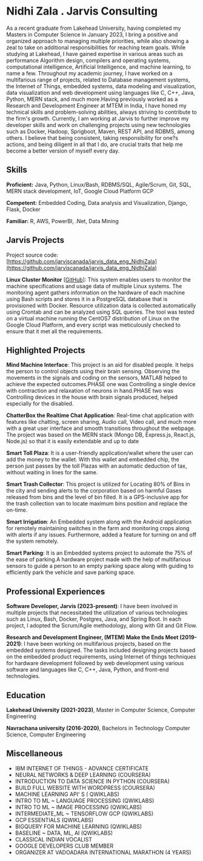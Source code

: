 # Nidhi Zala . Jarvis Consulting

As a recent graduate from Lakehead University, having completed my Masters in Computer Science in January 2023, I bring a positive and organized approach to managing multiple priorities, while also showing a zeal to take on additional responsibilities for reaching team goals. While studying at Lakehead, I have gained expertise in various areas such as performance Algorithm design, compilers and  operating systems, computational intelligence, Artificial Intelligence, and machine learning, to name a few. Throughout my academic journey, I have worked on a multifarious range of projects, related to  Database management systems, the Internet of Things, embedded systems, data modeling and visualization, data visualization and web development using languages like C, C++, Java, Python, MERN stack, and much more.Having previously worked as a Research and Development Engineer at MTEM in India, I have honed my technical skills and problem-solving abilities, always striving to contribute to the firm's growth. Currently, I am working at Jarvis to further improve my developer skills and work on challenging projects using new technologies such as Docker, Hadoop, Sprigboot, Maven, REST API, and RDBMS, among others. I believe that being consistent, taking responsibility for one?s actions, and being diligent in all that I do, are crucial traits that help me become a better version of myself every day.

## Skills

**Proficient:** Java, Python, Linux/Bash, RDBMS/SQL, Agile/Scrum, Git, SQL, MERN stack development, IoT, Google Cloud Platform GCP

**Competent:** Embedded Coding, Data analysis and Visualization, Django, Flask, Docker

**Familiar:** R, AWS, PowerBI, .Net, Data Mining

## Jarvis Projects

Project source code: [https://github.com/jarviscanada/jarvis_data_eng_NidhiZala](https://github.com/jarviscanada/jarvis_data_eng_NidhiZala)


**Linux Cluster Monitor** [[GitHub](https://github.com/jarviscanada/jarvis_data_eng_NidhiZala/tree/master/linux_sql)]: This system enables users to monitor the machine specifications and usage data of multiple Linux systems. The monitoring agent gathers information on the hardware of each machine using Bash scripts and stores it in a PostgreSQL database that is provisioned with Docker. Resource utilization data is collected automatically using Crontab and can be analyzed using SQL queries. The tool was tested on a virtual machine running the CentOS7 distribution of Linux on the Google Cloud Platform, and every script was meticulously checked to ensure that it met all the requirements.


## Highlighted Projects
**Mind Machine Interface**: This project is an aid for disabled people. It helps the person to control objects using their brain sensing. Observing the movements in the signals and coding on the sensors, MATLAB helped to achieve the expected outcomes.PHASE one was Controlling a single device with contraction and relaxation of neurons in hand.PHASE two was Controlling devices in the house with brain signals produced, helped especially for the disabled.

**ChatterBox the Realtime Chat Application**: Real-time chat application with features like chatting, screen sharing, Audio call, Video call, and much more with a great user interface and smooth transitions throughout the webpage. The project was based on the MERN stack (Mongo DB, Express.js, React.js, Node.js) so that it is easily extendable and up to date

**Smart Toll Plaza**: It is a user-friendly application/wallet where the user can add the money to the wallet. With this wallet and embedded chip, the person just passes by the toll Plazas with an automatic deduction of tax, without waiting in lines for the same.

**Smart Trash Collector**: This project is utilized for Locating 80% of Bins in the city and sending alerts to the corporation based on harmful Gases released from bins and the level of bin filled. It is a GPS-inclusive app for the trash collection van to locate maximum bins position and replace the on-time.

**Smart Irrigation**: An Embedded system along with the Android application for remotely maintaining switches in the farm and monitoring crops along with alerts if any issues. Furthermore, added a feature for turning on and off the system remotely.

**Smart Parking**: It is an Embedded systems project to automate the 75% of the ease of parking.A hardware project made with the help of multifarious sensors to guide a person to an empty parking space along with guiding to efficiently park the vehicle and save parking space.


## Professional Experiences

**Software Developer, Jarvis (2023-present)**: I have been involved in multiple projects that necessitated the utilization of various technologies such as Linux, Bash, Docker, Postgres, Java, and Spring Boot. In each project, I adopted the Scrum/Agile methodology, along with Git and Git Flow.

**Research and Development Engineer, (MTEM) Make the Ends Meet (2019-2021)**: I have been working on multifarious projects, based on the embedded systems designed. The tasks included designing projects based on the embedded product requirements, using Internet of things techniques for hardware development followed by web development using various software and languages like C, C++, Java, Python, and front-end technologies.


## Education
**Lakehead University (2021-2023)**, Master in  Computer Science, Computer Engineering

**Navrachana university (2016-2020)**, Bachelors in Technology Computer Science, Computer Engineering


## Miscellaneous
- IBM INTERNET OF THINGS - ADVANCE CERTIFICATE
- NEURAL NETWORKS & DEEP LEARNING (COURSERA)
- INTRODUCTION TO DATA SCIENCE IN PYTHON (COURSERA)
- BUILD FULL WEBSITE WITH WORDPRESS (COURSERA)
- MACHINE LEARNING API' S ( QWIKLABS)
- INTRO TO ML ~ LANGUAGE PROCESSING (QWIKLABS)
- INTRO TO ML ~ IMAGE PROCESSING (QWIKLABS)
- INTERMEDIATE_ML ~ TENSORFLOW GCP (QWIKLABS)
- GCP ESSENTIALS (QWIKLABS)
- BIGQUERY FOR MACHINE LEARNING (QWIKLABS)
- BASELINE ~ DATA, ML, AI (QWIKLABS)
- CLASSICAL INDIAN VOCALIST
- GOOGLE DEVELOPERS CLUB MEMBER
- ORGANIZER AT VADOADARA INTERNATIONAL MARATHON (4 YEARS)